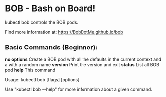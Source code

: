 # BOB - Bash on Board!

kubectl bob controls the BOB pods.

Find more information at: https://BobDotMe.github.io/bob

## Basic Commands (Beginner):

**no options**     Create a BOB pod with all the defaults in the current context and a with a random name
      **version**        Print the version and exit
      **status**         List all BOB pod
      **help**           This command

Usage:
  kubectl bob [flags] [options]

Use "kubectl bob <command> --help" for more information about a given command.


<!--stackedit_data:
eyJoaXN0b3J5IjpbMTMwNDE3MjQ1MF19
-->